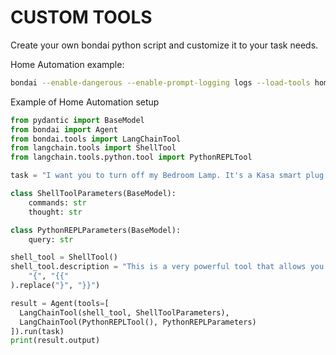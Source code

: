 # CUSTOM TOOLS

Create your own bondai python script and customize it to your task needs.

Home Automation example:

```bash
bondai --enable-dangerous --enable-prompt-logging logs --load-tools home_automation.py
```

Example of Home Automation setup

```python
from pydantic import BaseModel
from bondai import Agent
from bondai.tools import LangChainTool
from langchain.tools import ShellTool
from langchain.tools.python.tool import PythonREPLTool

task = "I want you to turn off my Bedroom Lamp. It's a Kasa smart plug btw on the same network."

class ShellToolParameters(BaseModel):
    commands: str
    thought: str

class PythonREPLParameters(BaseModel):
    query: str

shell_tool = ShellTool()
shell_tool.description = "This is a very powerful tool that allows you to run any shell command on this Ubuntu machine. Note that this tool only accepts a single string argument at a time and does not accept a list of commands." + f" args {shell_tool.args}".replace(
    "{", "{{"
).replace("}", "}}")

result = Agent(tools=[
  LangChainTool(shell_tool, ShellToolParameters), 
  LangChainTool(PythonREPLTool(), PythonREPLParameters)
]).run(task)
print(result.output)
```